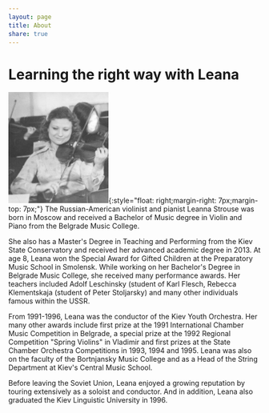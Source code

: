 ```yaml
---
layout: page
title: About
share: true
---
```


# Learning the right way with Leana 

![SoundsOfRussia.com - music instructor in Coral Springs](/images/violin-viola-cello-soundsofrussia.com-leana-strouse.jpg){:style="float: right;margin-right: 7px;margin-top: 7px;"} The Russian-American violinist and pianist Leanna Strouse was born in Moscow and received a Bachelor of Music degree in Violin and Piano from the Belgrade Music College. 
          
 She also has a Master's Degree in Teaching and Performing from the Kiev State Conservatory and received her advanced academic degree in 2013. At age 8, Leana won the Special Award for Gifted Children at the Preparatory Music School in Smolensk. While working on her Bachelor's Degree in Belgrade Music College, she received many performance awards. Her teachers included Adolf Leschinsky (student of Karl Flesch, Rebecca Klementskaja (student of Peter Stoljarsky) and many other individuals famous within the USSR.
          
From 1991-1996, Leana was the conductor of the Kiev Youth Orchestra. Her many other awards include first prize at the 1991 International Chamber Music Competition in Belgrade, a special prize at the 1992 Regional Competition "Spring Violins" in Vladimir and first prizes at the State Chamber Orchestra Competitions in 1993, 1994 and 1995. Leana was also on the faculty of the Bortnjansky Music College and as a Head of the String Department at Kiev's Central Music School.
    
Before leaving the Soviet Union, Leana enjoyed a growing reputation by touring extensively as a soloist and conductor. And in addition, Leana also graduated the Kiev Linguistic University in 1996.